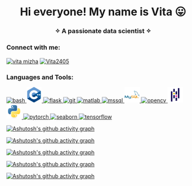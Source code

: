 <h1 align="center">Hi everyone! My name is Vita 😛</h1>
<h3 align="center">✧ A passionate data scientist ✧</h3>

<h3 align="left">Connect with me:</h3>
<p align="left">
<a href="https://linkedin.com/in/vita mizha" target="blank"><img align="center" src="https://raw.githubusercontent.com/rahuldkjain/github-profile-readme-generator/master/src/images/icons/Social/linked-in-alt.svg" alt="vita mizha" height="30" width="40" /></a>
<a href="https://discord.gg/Vita2405" target="blank"><img align="center" src="https://raw.githubusercontent.com/rahuldkjain/github-profile-readme-generator/master/src/images/icons/Social/discord.svg" alt="Vita2405" height="30" width="40" /></a>
</p>

<h3 align="left">Languages and Tools:</h3>
<p align="left"> <a href="https://www.gnu.org/software/bash/" target="_blank" rel="noreferrer"> <img src="https://www.vectorlogo.zone/logos/gnu_bash/gnu_bash-icon.svg" alt="bash" width="40" height="40"/> </a> <a href="https://www.w3schools.com/cpp/" target="_blank" rel="noreferrer"> <img src="https://raw.githubusercontent.com/devicons/devicon/master/icons/cplusplus/cplusplus-original.svg" alt="cplusplus" width="40" height="40"/> </a> <a href="https://flask.palletsprojects.com/" target="_blank" rel="noreferrer"> <img src="https://www.vectorlogo.zone/logos/pocoo_flask/pocoo_flask-icon.svg" alt="flask" width="40" height="40"/> </a> <a href="https://git-scm.com/" target="_blank" rel="noreferrer"> <img src="https://www.vectorlogo.zone/logos/git-scm/git-scm-icon.svg" alt="git" width="40" height="40"/> </a> <a href="https://www.mathworks.com/" target="_blank" rel="noreferrer"> <img src="https://upload.wikimedia.org/wikipedia/commons/2/21/Matlab_Logo.png" alt="matlab" width="40" height="40"/> </a> <a href="https://www.microsoft.com/en-us/sql-server" target="_blank" rel="noreferrer"> <img src="https://www.svgrepo.com/show/303229/microsoft-sql-server-logo.svg" alt="mssql" width="40" height="40"/> </a> <a href="https://www.mysql.com/" target="_blank" rel="noreferrer"> <img src="https://raw.githubusercontent.com/devicons/devicon/master/icons/mysql/mysql-original-wordmark.svg" alt="mysql" width="40" height="40"/> </a> <a href="https://opencv.org/" target="_blank" rel="noreferrer"> <img src="https://www.vectorlogo.zone/logos/opencv/opencv-icon.svg" alt="opencv" width="40" height="40"/> </a> <a href="https://pandas.pydata.org/" target="_blank" rel="noreferrer"> <img src="https://raw.githubusercontent.com/devicons/devicon/2ae2a900d2f041da66e950e4d48052658d850630/icons/pandas/pandas-original.svg" alt="pandas" width="40" height="40"/> </a> <a href="https://www.python.org" target="_blank" rel="noreferrer"> <img src="https://raw.githubusercontent.com/devicons/devicon/master/icons/python/python-original.svg" alt="python" width="40" height="40"/> </a> <a href="https://pytorch.org/" target="_blank" rel="noreferrer"> <img src="https://www.vectorlogo.zone/logos/pytorch/pytorch-icon.svg" alt="pytorch" width="40" height="40"/> </a> <a href="https://seaborn.pydata.org/" target="_blank" rel="noreferrer"> <img src="https://seaborn.pydata.org/_images/logo-mark-lightbg.svg" alt="seaborn" width="40" height="40"/> </a> <a href="https://www.tensorflow.org" target="_blank" rel="noreferrer"> <img src="https://www.vectorlogo.zone/logos/tensorflow/tensorflow-icon.svg" alt="tensorflow" width="40" height="40"/> </a> </p>









[![Ashutosh's github activity graph](https://github-readme-activity-graph.vercel.app/graph?username=Vitamj&theme=tokyo-night)](https://github.com/ashutosh00710/github-readme-activity-graph)


[![Ashutosh's github activity graph](https://github-readme-activity-graph.vercel.app/graph?username=Vitamj&bg_color=fffff0&color=708090&line=24292e&point=24292e&area=true&hide_border=true)](https://github.com/ashutosh00710/github-readme-activity-graph)


[![Ashutosh's github activity graph](https://github-readme-activity-graph.vercel.app/graph?username=Vitamj&bg_color=bbdefb&color=708090&line=ec407a&point=24292e&area=true&hide_border=true)](https://github.com/ashutosh00710/github-readme-activity-graph)


[![Ashutosh's github activity graph](https://github-readme-activity-graph.vercel.app/graph?username=Vitamj&bg_color=c5cae9&color=76ff03&line=e91e63&point=76ff03&area_color=f50057&area=true&hide_border=true)](https://github.com/ashutosh00710/github-readme-activity-graph)



[![Ashutosh's github activity graph](https://github-readme-activity-graph.vercel.app/graph?username=Vitamj&bg_color=c5cae9&color=76ff03&line=e91e63&point=76ff03&area_color=ff1744&area=true&hide_border=true)](https://github.com/ashutosh00710/github-readme-activity-graph)
